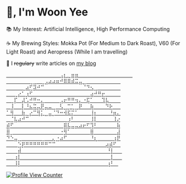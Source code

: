 # 👋, I'm Woon Yee   
📚 My Interest: Artificial Intelligence, High Performance Computing

☕ My Brewing Styles: Mokka Pot (For Medium to Dark Roast), V60 (For Light Roast) and Aeropress (While I am travelling)

📝 I <del>regulary</del> write articles on <a href="https://woonyee28.github.io/">my blog
          
⠀⠀⠀⠀⠀⠀⠀⠀⠀⠀⠀⠀⠀⠀⢠⣆⢀⣶⡶⠀⠀⠀⠀                    ⠀⠀⠀⠀⠀⠀                          ⠀           ⠀⠀                  
⠀⠀⠀⠀⠀⠀⢀⣀⠀⢀⣠⠴⠴⠶⠚⠿⠿⠾⠭⣤⣀⠀⠀⠀⠀⠀⠀⠀⠀⠀                     
⠀⠀⠀⠀⢀⠴⢋⡽⠚⠉⠀⠀⠀⠀⠀⠀⠀⠀⠀⠀⠈⠙⠢⣀⠀⠀⠀⠀⠀⠀           
⠀⠀⢀⡔⠁⡰⠋⠀⠀⠀⠀⠀⠀⠀⠀⠀⠀⠀⠀⠀⠀⠀⣴⠚⠛⣖⠀⠀⠀⠀          
⠀⢀⡏⠀⡼⢡⠚⡛⠒⣄⠀⠀⠀⠀⣠⠖⠛⠛⠲⡄⠐⢯⠁⠀⠀⠹⡧⠀⠀⠀          
⠀⣸⠀⠀⡇⠘⠦⣭⡤⢟⡤⠤⣀⠀⠣⣀⡉⢁⣀⠟⠀⠀⢷⠀⠀⠀⠙⣗⠀⠀        
⠁⢻⠀⠀⢷⢀⡔⠉⢻⡅⣀⣤⡈⠙⠒⠺⠯⡍⠁⠀⠀⠀⢸⡆⠀⠀⠀⠘⡶⠄           
⠀⣈⣧⠴⠚⠉⠀⠀⠀⠀⠀⠀⠀⠀⠀⢀⣰⠃⠀⠀⠀⠀⣸⡇⠀⠀⠀⠀⠸⣔            
⣾⠋⠀⠀⠀⠀⠀⠀⠀⠀⠀⠀⠀⠀⠀⣿⣧⣤⡤⠴⠖⠋⢹⠃⠀⠀⠀⠀⠀⣷          
⣿⡀⠀⠀⠀⠀⠀⠀⠀⠀⠀⠀⠀⠀⠐⣻⠁⠀⠀⠀⠀⠀⣿⠀⠀⠀⠀⠀⠀⣼          
⠙⠑⣤⣀⠀⠀⠀⠀⠀⢀⠀⠀⢄⣐⠴⠋⠀⠀⠀⠀⠀⠀⠘⢆⠀⠀⠀⠀⣰⠟          
⠀⠀⠀⣑⡟⠛⠛⠛⠛⠛⠛⠉⠉⠀⠀⠀⠀⠀⠀⠀⠀⠀⠀⠀⠀⠀⢴⡾⠋⠀         
⠀⠀⠀⡾⠀⠀⠀⠀⠀⠀⠀⠀⠀⠀⠀⠀⠀⠀⠀⠀⠀⠀⠀ ⠀⠀⠀⠘⡇⠀⠀          
⠀⠀⣰⡇⠀⠀⠀⠀⠀⠀⠀⠀⠀⠀⠀⠀⠀⠀⠀⠀⠀⠀⠀⠀ ⠀⠀⠀⡇⠀⠀         
⠀⠀⠸⡇⠀⠀⠀⠀⠀⠀⠀⠀⠀⠀⠀⠀⠀⠀⠀⠀⠀⠀⠀ ⠀⠀⠀⢰⠃⠀       
          
![Profile View Counter](https://komarev.com/ghpvc/?username=woonyee28)       
